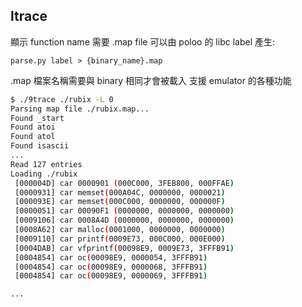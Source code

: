 ltrace 
---

顯示 function name 需要 .map file
可以由 poloo 的 libc label 產生:

`parse.py label > {binary_name}.map`

.map 檔案名稱需要與 binary 相同才會被載入
支援 emulator 的各種功能

```bash
$ ./9trace ./rubix -L 0
Parsing map file ./rubix.map...
Found _start
Found atoi
Found atol
Found isascii
...
Read 127 entries
Loading ./rubix
 [000004D] car 0000901 (000C000, 3FEB800, 000FFAE)
 [0000931] car memset(000A04C, 0000000, 0000021)
 [000093E] car memset(000C000, 0000000, 000000F)
 [0000051] car 00090F1 (0000000, 0000000, 0000000)
 [0009106] car 0008A4D (0000000, 0000000, 0000000)
 [0008A62] car malloc(0001000, 0000000, 0000000)
 [0009110] car printf(0009E73, 000C000, 000E000)
 [0004DAB] car vfprintf(00098E9, 0009E73, 3FFFB91)
 [0004854] car oc(00098E9, 0000054, 3FFFB91)
 [0004854] car oc(00098E9, 0000068, 3FFFB91)
 [0004854] car oc(00098E9, 0000069, 3FFFB91)

...
```




